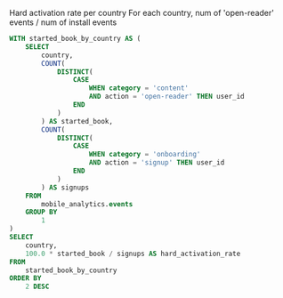 Hard activation rate per country
For each country,
num of 'open-reader' events / num of install events


```sql
WITH started_book_by_country AS (
	SELECT
		country,
		COUNT(
			DISTINCT(
				CASE
					WHEN category = 'content'
					AND action = 'open-reader' THEN user_id
				END
			)
		) AS started_book,
		COUNT(
			DISTINCT(
				CASE
					WHEN category = 'onboarding'
					AND action = 'signup' THEN user_id
				END
			)
		) AS signups
	FROM
		mobile_analytics.events
	GROUP BY
		1
)
SELECT
	country,
	100.0 * started_book / signups AS hard_activation_rate
FROM
	started_book_by_country
ORDER BY
	2 DESC
```